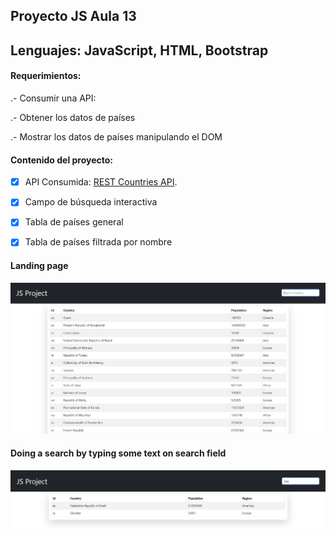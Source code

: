 ## Proyecto JS Aula 13

## Lenguajes: JavaScript, HTML, Bootstrap

#### Requerimientos:

.- Consumir una API:

.- Obtener los datos de países

.- Mostrar los datos de países manipulando el DOM

#### Contenido del proyecto:

-[x] API Consumida: [REST Countries API](https://restcountries.com).

-[x] Campo de búsqueda interactiva

-[x] Tabla de países general

-[x] Tabla de países filtrada por nombre

#### Landing page

![Main Screen](https://github.com/JLbr2022/JS-ProyectoFinal/blob/master/img/principalScreen.jpg?raw=true)

#### Doing a search by typing some text on search field

![Searching Demostration](https://github.com/JLbr2022/JS-ProyectoFinal/blob/master/img/searchingBy.jpg?raw=true)
